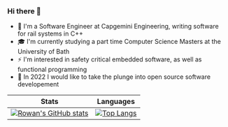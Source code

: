 ### Hi there 👋

- 🚂 I'm a Software Engineer at Capgemini Engineering, writing software for rail systems in C++
- 🎓 I'm currently studying a part time Computer Science Masters at the University of Bath
- ⚡ I'm interested in safety critical embedded software, as well as functional programming
- 🤿 In 2022 I would like to take the plunge into open source software developement

| Stats | Languages |
|---|---|
[![Rowan's GitHub stats](https://github-readme-stats.vercel.app/api?username=rej696&count_private=true&show_icons=true)](https://github.com/anuraghazra/github-readme-stats) | [![Top Langs](https://github-readme-stats.vercel.app/api/top-langs/?username=rej696&langs_count=10&layout=compact)](https://github.com/anuraghazra/github-readme-stats)


<!--
**rej696/rej696** is a ✨ _special_ ✨ repository because its `README.md` (this file) appears on your GitHub profile.

Here are some ideas to get you started:

- 🔭 I’m currently working on ...
- 🌱 I’m currently learning ...
- 👯 I’m looking to collaborate on ...
- 🤔 I’m looking for help with ...
- 💬 Ask me about ...
- 📫 How to reach me: ...
- 😄 Pronouns: ...
- ⚡ Fun fact: ...
-->
